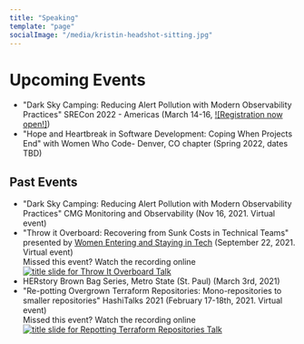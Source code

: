 ```yaml
---
title: "Speaking"
template: "page"
socialImage: "/media/kristin-headshot-sitting.jpg"
---
```

# Upcoming Events
 * "Dark Sky Camping: Reducing Alert Pollution with Modern Observability Practices" SRECon 2022 - Americas (March 14-16, <a href="https://www.usenix.org/conference/srecon22americas"  target="_blank">![Registration now open!]</a>)
 * "Hope and Heartbreak in Software Development: Coping When Projects End" with Women Who Code- Denver, CO chapter (Spring 2022, dates TBD)
 
## Past Events
 * "Dark Sky Camping: Reducing Alert Pollution with Modern Observability Practices" CMG Monitoring and Observability (Nov 16, 2021. Virtual event)
 * "Throw it Overboard: Recovering from Sunk Costs in Technical Teams" presented by <a href="https://www.joinwest.org/" target="_blank">Women Entering and Staying in Tech</a> (September 22, 2021. Virtual event)<br>
   Missed this event? Watch the recording online
   <a href="https://www.youtube.com/watch?v=RT3kUn3xpvI" target="_blank">![title slide for Throw It Overboard Talk](/media/no-sunk-costs.png)</a>
 * HERstory Brown Bag Series, Metro State (St. Paul) (March 3rd, 2021)
 * "Re-potting Overgrown Terraform Repositories: Mono-repositories to smaller repositories" HashiTalks 2021 (February 17-18th, 2021. Virtual event)<br>
   Missed this event? Watch the recording online
   <a href="https://www.youtube.com/watch?v=hLlxOzA3wh8" target="_blank">![title slide for Repotting Terraform Repositories Talk](/media/repotting-overgrown-terraform.png)</a>